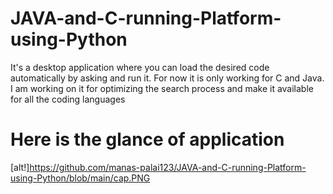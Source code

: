 # JAVA-and-C-running-Platform-using-Python
It's a desktop application where you can load the
desired code automatically by asking and run it.
For now it is only working for C and Java.
I am working on it for optimizing the search process
and make it available for all the coding languages

# Here is the glance of application
[alt!]https://github.com/manas-palai123/JAVA-and-C-running-Platform-using-Python/blob/main/cap.PNG
